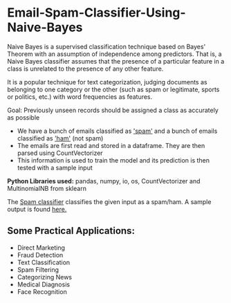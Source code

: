 # Email-Spam-Classifier-Using-Naive-Bayes

Naive Bayes is a supervised classification technique based on Bayes' Theorem with an assumption of independence among predictors. That is, a Naive Bayes classifier assumes that the presence of a particular feature in a class is unrelated to the presence of any other feature.

It is a popular technique for text categorization, judging documents as belonging to one category or the other (such as spam or legitimate, sports or politics, etc.) with word frequencies as features.

Goal: Previously unseen records should be assigned a class as accurately as possible

* We have a bunch of emails classified as ['spam'](https://github.com/Surya-Murali/Email-Spam-Classifier-Using-Naive-Bayes/tree/master/emails/spam)
and a bunch of emails classified as ['ham'](https://github.com/Surya-Murali/Email-Spam-Classifier-Using-Naive-Bayes/tree/master/emails/ham)
(not spam)
* The emails are first read and stored in a dataframe. They are then parsed using CountVectorizer
* This information is used to train the model and its prediction is then tested with a sample input

**Python Libraries used:** pandas, numpy, io, os, CountVectorizer and MultinomialNB from sklearn

The [Spam classifier](https://github.com/Surya-Murali/Email-Spam-Classifier-Using-Naive-Bayes/blob/master/SpamClassifier.py) classifies the given input as a spam/ham. A sample output is found [here.](https://github.com/Surya-Murali/Email-Spam-Classifier-Using-Naive-Bayes/blob/master/SpamClassifierOutput.txt)

## Some Practical Applications:
* Direct Marketing
* Fraud Detection
* Text Classification
* Spam Filtering
* Categorizing News
* Medical Diagnosis
* Face Recognition
